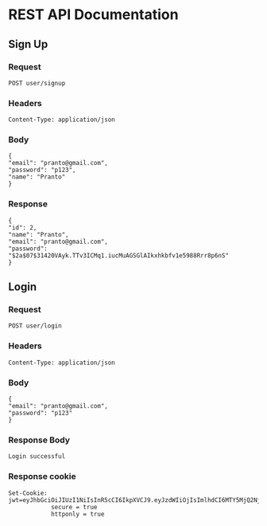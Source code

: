 # REST API Documentation

## Sign Up
### Request

`POST user/signup` <br>

### Headers

    Content-Type: application/json

### Body

    {
    "email": "pranto@gmail.com",
    "password": "p123",
    "name": "Pranto"
    }


### Response

    {
    "id": 2,
    "name": "Pranto",
    "email": "pranto@gmail.com",
    "password": "$2a$07$31420VAyk.TTv3ICMq1.iucMuAGSGlAIkxhkbfv1e5988Rrr8p6nS"
    }

## Login
### Request

`POST user/login` <br>

### Headers

    Content-Type: application/json

### Body

    {
    "email": "pranto@gmail.com",
    "password": "p123"
    }


### Response Body

    Login successful

### Response cookie

    Set-Cookie: jwt=eyJhbGciOiJIUzI1NiIsInR5cCI6IkpXVCJ9.eyJzdWIiOjIsImlhdCI6MTY5MjQ2NjYwMCwiZXhwIjoxNjkyNDY3MjAwfQ.4b7a
                secure = true
                httponly = true